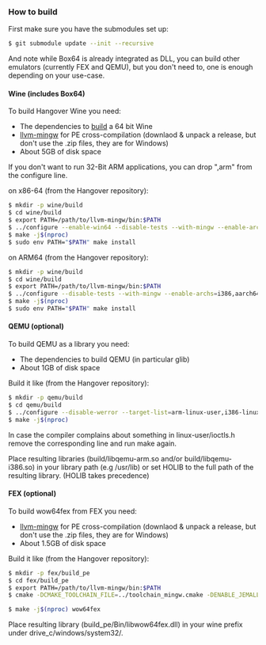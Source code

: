 
### How to build
First make sure you have the submodules set up:
```bash
$ git submodule update --init --recursive
```
And note while Box64 is already integrated as DLL, you can build other emulators (currently FEX and QEMU), but you don't need to, one is enough depending on your use-case.

#### Wine (includes Box64)
To build Hangover Wine you need:

- The dependencies to [build](https://wiki.winehq.org/Building_Wine#Satisfying_Build_Dependencies) a 64 bit Wine
- [llvm-mingw](https://github.com/mstorsjo/llvm-mingw) for PE cross-compilation (downlaod & unpack a release, but don't use the .zip files, they are for Windows)
- About 5GB of disk space

If you don't want to run 32-Bit ARM applications, you can drop ",arm" from the configure line.

on x86-64 (from the Hangover repository):
```bash
$ mkdir -p wine/build
$ cd wine/build
$ export PATH=/path/to/llvm-mingw/bin:$PATH
$ ../configure --enable-win64 --disable-tests --with-mingw --enable-archs=i386,x86_64,arm
$ make -j$(nproc)
$ sudo env PATH="$PATH" make install
```

on ARM64 (from the Hangover repository):
```bash
$ mkdir -p wine/build
$ cd wine/build
$ export PATH=/path/to/llvm-mingw/bin:$PATH
$ ../configure --disable-tests --with-mingw --enable-archs=i386,aarch64,arm
$ make -j$(nproc)
$ sudo env PATH="$PATH" make install
```

#### QEMU (optional)
To build QEMU as a library you need:

- The dependencies to build QEMU (in particular glib)
- About 1GB of disk space

Build it like (from the Hangover repository):
```bash
$ mkdir -p qemu/build
$ cd qemu/build
$ ../configure --disable-werror --target-list=arm-linux-user,i386-linux-user
$ make -j$(nproc)
```

In case the compiler complains about something in linux-user/ioctls.h remove the corresponding line and run make again.

Place resulting libraries (build/libqemu-arm.so and/or build/libqemu-i386.so) in your library path (e.g /usr/lib) or set HOLIB to the full path of the resulting library. (HOLIB takes precedence)

#### FEX (optional)
To build wow64fex from FEX you need:

- [llvm-mingw](https://github.com/mstorsjo/llvm-mingw) for PE cross-compilation (downlaod & unpack a release, but don't use the .zip files, they are for Windows)
- About 1.5GB of disk space

Build it like (from the Hangover repository):
```bash
$ mkdir -p fex/build_pe
$ cd fex/build_pe
$ export PATH=/path/to/llvm-mingw/bin:$PATH
$ cmake -DCMAKE_TOOLCHAIN_FILE=../toolchain_mingw.cmake -DENABLE_JEMALLOC=0 -DENABLE_JEMALLOC_GLIBC_ALLOC=0 -DMINGW_TRIPLE=aarch64-w64-mingw32 -DCMAKE_BUILD_TYPE=RelWithDebInfo -DBUILD_TESTS=False -DENABLE_ASSERTIONS=False ..

$ make -j$(nproc) wow64fex
```

Place resulting library (build_pe/Bin/libwow64fex.dll) in your wine prefix under drive_c/windows/system32/.

